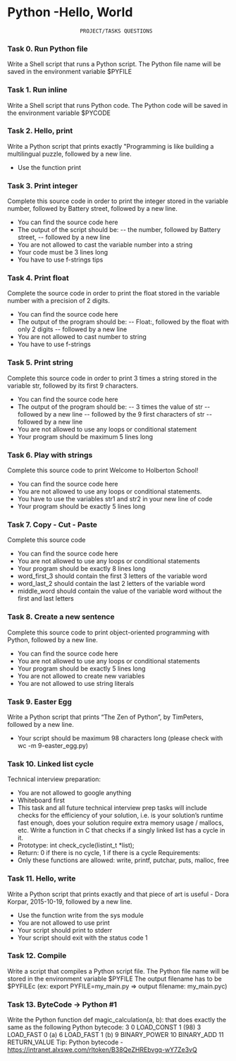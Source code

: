 # Python -Hello, World
                           PROJECT/TASKS QUESTIONS

### Task 0. Run Python file

Write a Shell script that runs a Python script.
The Python file name will be saved in the environment variable $PYFILE

### Task 1. Run inline

Write a Shell script that runs Python code.
The Python code will be saved in the environment variable $PYCODE

### Task 2. Hello, print

Write a Python script that prints exactly "Programming is like building a multilingual puzzle, followed by a new line.
- Use the function print

### Task 3. Print integer

Complete this source code in order to print the integer stored in the variable number, followed by Battery street, followed by a new line.
- You can find the source code here
- The output of the script should be:
-- the number, followed by Battery street,
-- followed by a new line
- You are not allowed to cast the variable number into a string
- Your code must be 3 lines long
- You have to use f-strings tips

### Task 4. Print float

Complete the source code in order to print the float stored in the variable number with a precision of 2 digits.
- You can find the source code here
- The output of the program should be:
-- Float:, followed by the float with only 2 digits
-- followed by a new line
- You are not allowed to cast number to string
- You have to use f-strings

### Task 5. Print string

Complete this source code in order to print 3 times a string stored in the variable str, followed by its first 9 characters.
- You can find the source code here
- The output of the program should be:
-- 3 times the value of str
-- followed by a new line
-- followed by the 9 first characters of str
-- followed by a new line
- You are not allowed to use any loops or conditional statement
- Your program should be maximum 5 lines long

### Task 6. Play with strings

Complete this source code to print Welcome to Holberton School!
- You can find the source code here
- You are not allowed to use any loops or conditional statements.
- You have to use the variables str1 and str2 in your new line of code
- Your program should be exactly 5 lines long

### Task 7. Copy - Cut - Paste

Complete this source code
- You can find the source code here
- You are not allowed to use any loops or conditional statements
- Your program should be exactly 8 lines long
- word_first_3 should contain the first 3 letters of the variable word
- word_last_2 should contain the last 2 letters of the variable word
- middle_word should contain the value of the variable word without the first and last letters

### Task 8. Create a new sentence

Complete this source code to print object-oriented programming with Python, followed by a new line.
- You can find the source code here
- You are not allowed to use any loops or conditional statements
- Your program should be exactly 5 lines long
- You are not allowed to create new variables
- You are not allowed to use string literals

### Task 9. Easter Egg

Write a Python script that prints “The Zen of Python”, by TimPeters, followed by a new line.
- Your script should be maximum 98 characters long (please check with wc -m 9-easter_egg.py)

### Task 10. Linked list cycle

Technical interview preparation:
- You are not allowed to google anything
- Whiteboard first
- This task and all future technical interview prep tasks will include checks for the efficiency of your solution, i.e. is your solution’s runtime fast enough, does your solution require extra memory usage / mallocs, etc.
Write a function in C that checks if a singly linked list has a cycle in it.
- Prototype: int check_cycle(listint_t *list);
- Return: 0 if there is no cycle, 1 if there is a cycle
Requirements:
- Only these functions are allowed: write, printf, putchar, puts, malloc, free

### Task 11. Hello, write

Write a Python script that prints exactly and that piece of art is useful - Dora Korpar, 2015-10-19, followed by a new line.
- Use the function write from the sys module
- You are not allowed to use print
- Your script should print to stderr
- Your script should exit with the status code 1

### Task 12. Compile

Write a script that compiles a Python script file.
The Python file name will be stored in the environment variable $PYFILE
The output filename has to be $PYFILEc (ex: export PYFILE=my_main.py => output filename: my_main.pyc)

### Task 13. ByteCode -> Python #1

Write the Python function def magic_calculation(a, b): that does exactly the same as the following Python bytecode:
3           0 LOAD_CONST               1 (98)
              3 LOAD_FAST                0 (a)
              6 LOAD_FAST                1 (b)
              9 BINARY_POWER
             10 BINARY_ADD
             11 RETURN_VALUE
Tip: Python bytecode - https://intranet.alxswe.com/rltoken/B38QeZHREbvgq-wY7Ze3vQ
